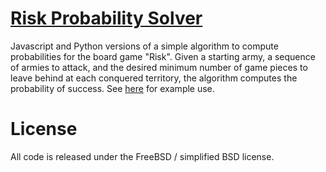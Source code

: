 [Risk Probability Solver](https://smacke.net/risk-solver/)
==========================================================

Javascript and Python versions of a simple algorithm to compute probabilities
for the board game "Risk". Given a starting army, a sequence of armies to
attack, and the desired minimum number of game pieces to leave behind at each
conquered territory, the algorithm computes the probability of success. See
[here](https://smacke.net/risk-solver/) for example use.


License
=======

All code is released under the FreeBSD / simplified BSD license.
